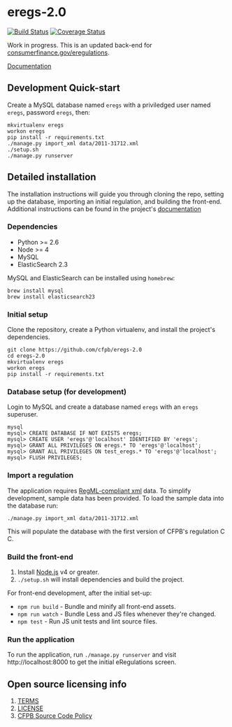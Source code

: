 # eregs-2.0

[![Build Status](https://travis-ci.org/cfpb/eregs-2.0.svg?branch=master)](https://travis-ci.org/cfpb/eregs-2.0)
[![Coverage Status](https://coveralls.io/repos/github/cfpb/eregs-2.0/badge.svg?branch=master)](https://coveralls.io/github/cfpb/eregs-2.0?branch=master)

Work in progress. This is an updated back-end for [consumerfinance.gov/eregulations](https://www.consumerfinance.gov/eregulations/).

[Documentation](https://cfpb.github.io/eregs-2.0/)

## Development Quick-start

Create a MySQL database named `eregs` with a priviledged user named `eregs`, password `eregs`, then:

```
mkvirtualenv eregs
workon eregs
pip install -r requirements.txt
./manage.py import_xml data/2011-31712.xml
./setup.sh
./manage.py runserver
```


## Detailed installation

The installation instructions will guide you through cloning the repo, setting up the database, importing an initial regulation, and building the front-end. Additional instructions can be found in the project's [documentation](https://cfpb.github.io/eregs-2.0/)

### Dependencies

- Python >= 2.6
- Node >= 4
- MySQL
- ElasticSearch 2.3

MySQL and ElasticSearch can be installed using `homebrew`:

```
brew install mysql
brew install elasticsearch23
```

### Initial setup

Clone the repository, create a Python virtualenv, and install the project's dependencies.

```
git clone https://github.com/cfpb/eregs-2.0
cd eregs-2.0
mkvirtualenv eregs
workon eregs
pip install -r requirements.txt
```

### Database setup (for development)

Login to MySQL and create a database named `eregs`  with an `eregs` superuser.

```
mysql
mysql> CREATE DATABASE IF NOT EXISTS eregs;
mysql> CREATE USER 'eregs'@'localhost' IDENTIFIED BY 'eregs';
mysql> GRANT ALL PRIVILEGES ON eregs.* TO 'eregs'@'localhost';
mysql> GRANT ALL PRIVILEGES ON test_eregs.* TO 'eregs'@'localhost';
mysql> FLUSH PRIVILEGES;
```


### Import a regulation

The application requires [RegML-compliant xml](https://github.com/cfpb/regulations-xml) data. To simplify development, sample data has been provided. To load the sample data into the database run:

```
./manage.py import_xml data/2011-31712.xml
```

This will populate the database with the first version of CFPB's regulation C C.

### Build the front-end

1. Install [Node.js](http://nodejs.org) v4 or greater.
1. `./setup.sh` will install dependencies and build the project.

For front-end development, after the initial set-up:

- `npm run build` - Bundle and minify all front-end assets.
- `npm run watch` - Bundle Less and JS files whenever they're changed.
- `npm test` - Run JS unit tests and lint source files.

### Run the application

To run the application, run `./manage.py runserver` and
visit http://localhost:8000 to get the initial eRegulations screen.

## Open source licensing info

1. [TERMS](TERMS.md)
2. [LICENSE](LICENSE)
3. [CFPB Source Code Policy](https://github.com/cfpb/source-code-policy/)
